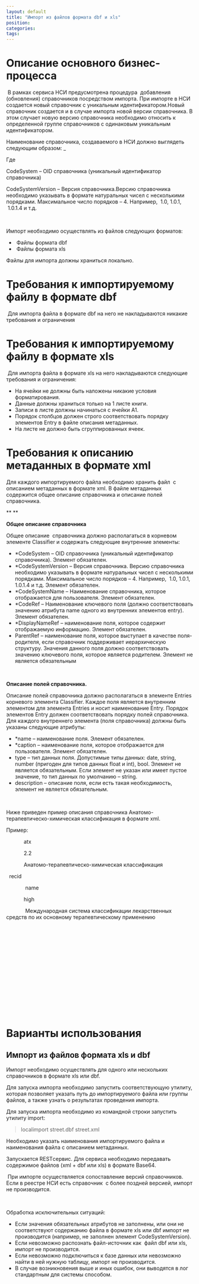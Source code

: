 ```yaml
---
layout: default
title: "Импорт из файлов формата dbf и xls"
position: 
categories: 
tags: 
---
```


# Описание основного бизнес-процесса

 В рамках сервиса НСИ предусмотрена процедура  добавления (обновления) справочников посредством импорта. При импорте в НСИ создается новый справочник с уникальным идентификатором.Новый справочник создается и в случае импорта новой версии справочника. В этом случает новую версию справочника необходимо относить к определенной группе справочников с одинаковым уникальным идентификатором. 

Наименование справочника, создаваемого в НСИ должно выглядеть следующим образом: <CodeSystem>_<CodeSystemVersion>

Где

CodeSystem – OID справочника (уникальный идентификатор справочника)

CodeSystemVersion – Версия справочника.Версию справочника необходимо указывать в формате натуральных чисел с несколькими порядками. Максимальное число порядков – 4. Например,  1.0, 1.0.1,  1.0.1.4 и т.д.

 

Импорт необходимо осуществлять из файлов следующих форматов:

*  Файлы формата dbf
*  Файлы формата xls

Файлы для импорта должны храниться локально.

# Требования к импортируемому файлу в формате dbf

 Для импорта файла в формате dbf на него не накладываются никакие требования и ограничения

# Требования к импортируемому файлу в формате xls

 Для импорта файла в формате xls на него накладываются следующие требования и ограничения:

* На ячейки не должны быть наложены никакие условия форматирования.
* Данные должны храниться только на 1 листе книги.
* Записи в листе должны начинаться с ячейки A1.
* Порядок столбцов должен строго соответствовать порядку элементов Entry в файле описания метаданных. 
* На листе не должно быть сгруппированных ячеек.

# Требования к описанию метаданных в формате xml

Для каждого импортируемого файла необходимо хранить файл  с описанием метаданных в формате xml. В файле метаданных содержится общее описание справочника и описание полей справочника.

** **

**Общее описание справочника**

Общее описание  справочника должно располагаться в корневом элементе Classifier и содержать следующие внутренние элементы:

* *CodeSystem – OID справочника (уникальный идентификатор справочника). Элемент обязателен.
* *CodeSystemVersion – Версия справочника. Версию справочника необходимо указывать в формате натуральных чисел с несколькими порядками. Максимальное число порядков – 4. Например,  1.0, 1.0.1,  1.0.1.4 и т.д. Элемент обязателен.
* *CodeSystemName – Наименование справочника, которое отображается для пользователя. Элемент обязателен.
* *CodeRef – Наименование ключевого поля (должно соответствовать значению атрибута name одного из внутренних элементов entry). Элемент обязателен.
* *DisplayNameRef – наименование поля, которое содержит отображаемую информацию. Элемент обязателен.
* ParentRef – наименование поля, которое выступает в качестве поля-родителя, если справочник поддерживает иерархическую структуру. Значения данного поля должно соответствовать значению ключевого поля, которое является родителем. Элемент не является обязательным

 

**Описание полей справочника.**

Описание полей справочника должно располагаться в элементе Entries  корневого элемента Classifier. Каждое поля является внутренним элементом для элемента Entries и носит наименование Entry. Порядок элементов Entry должен соответствовать порядку полей справочника. Для каждого внутреннего элемента (поля справочника) должны быть указаны следующие атрибуты:

* *name – наименование поля. Элемент обязателен.
* *caption – наименование поля, которое отображается для пользователя. Элемент обязателен.
* type – тип данных поля. Допустимые типы данных: date, string, number (пригоден для типов данных float и int), bool. Элемент не является обязательным. Если элемент не указан или имеет пустое значение, то тип данных по умолчанию – string.
* description – описание поля, если есть такая необходимость, элемент не является обязательным.

 

Ниже приведен пример описания справочника Анатомо-терапевтическо-химическая классификация в формате xml.

Пример:

<?xml version="1.0" encoding="UTF-8"?>

<Classifier>

            <CodeSystem>atx</CodeSystem>

            <CodeSystemVersion>2.2</CodeSystemVersion>

            <CodeSystemName>Анатомо-терапевтическо-химическая классификация</CodeSystemName>

  <CodeRef>recid</CodeRef>

             <DisplayNameRef>name</DisplayNameRef>

            <ParentRef>high</ParentRef>

             <Description>Международная система классификации лекарственных средств по их основному терапевтическому применению</Description>

  <Entries>

                           <Entry name="recid" caption="Уникальный идентификатор" type="int" description=""/>

                           <Entry name="code" caption="Код записи" type="string" description=""/>

                           <Entry name="name" caption="Название лекарственного средства" type="string" description=""/>

    <Entry name="latname" caption="Латинское название лекарственного средства" type="string" description=""/>

    <Entry name="num" caption="NUM" type="string" description=""/>

    <Entry name="high" caption="УИ родительской записи" type="int" description=""/>

 </Entries>

</Classifier>  


# Варианты использования

## Импорт из файлов формата xls и dbf

Импорт необходимо осуществлять для одного или нескольких справочников в формате xls или dbf.

Для запуска импорта необходимо запустить соответствующую утилиту, которая позволяет указать путь до импортируемого файла или группы файлов, а также узнать о результатах проведения импорта.

Для запуска импорта необходимо из командной строки запустить утилиту import:

>localimport street.dbf street.xml

Необходимо указать наименования импортируемого файла и наименования файла с описанием метаданных.

Запускается RESTсервис. Для сервиса необходимо передавать содержимое файлов (xml + dbf или xls) в формате Base64.

 При импорте осуществляется сопоставление версий справочников. Если в реестре НСИ есть справочник  с более поздней версией, импорт не производится.

 

Обработка исключительных ситуаций:

* Если значения обязательных атрибутов не заполнены, или они не соответствуют содержанию файла в формате xls или dbf импорт не производится (например, не заполнен элемент CodeSystemVersion).
* Если невозможно распознать файл-источник как  файл dbf или xls, импорт не производится.
* Если невозможно подключиться к базе данных или невозможно найти в ней нужную таблицу, импорт не производится.
* В случае возникновения выше и иных ошибок, они выводятся в лог стандартным для системы способом.

